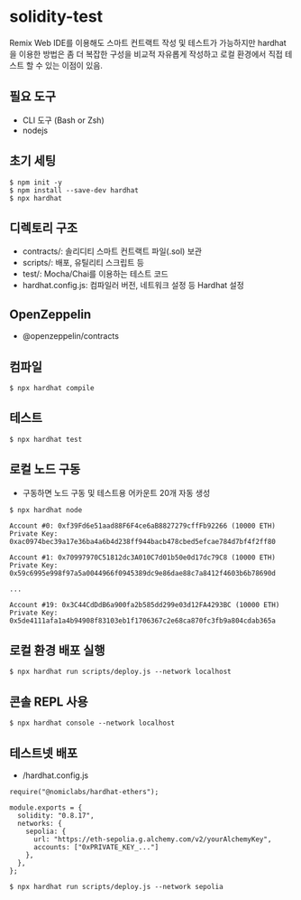 # solidity-test
Remix Web IDE를 이용해도 스마트 컨트랙트 작성 및 테스트가 가능하지만 hardhat을 이용한 방법은 좀 더 복잡한 구성을 비교적 자유롭게 작성하고 로컬 환경에서 직접 테스트 할 수 있는 이점이 있음.

## 필요 도구
- CLI 도구 (Bash or Zsh)
- nodejs

## 초기 세팅
```
$ npm init -y
$ npm install --save-dev hardhat
$ npx hardhat
```

## 디렉토리 구조
- contracts/: 솔리디티 스마트 컨트랙트 파일(.sol) 보관
- scripts/: 배포, 유틸리티 스크립트 등
- test/: Mocha/Chai를 이용하는 테스트 코드
- hardhat.config.js: 컴파일러 버전, 네트워크 설정 등 Hardhat 설정

## OpenZeppelin
- @openzeppelin/contracts

## 컴파일
```
$ npx hardhat compile
```

## 테스트
```
$ npx hardhat test
```

## 로컬 노드 구동
- 구동하면 노드 구동 및 테스트용 어카운트 20개 자동 생성
```
$ npx hardhat node
```
```
Account #0: 0xf39Fd6e51aad88F6F4ce6aB8827279cffFb92266 (10000 ETH)
Private Key: 0xac0974bec39a17e36ba4a6b4d238ff944bacb478cbed5efcae784d7bf4f2ff80

Account #1: 0x70997970C51812dc3A010C7d01b50e0d17dc79C8 (10000 ETH)
Private Key: 0x59c6995e998f97a5a0044966f0945389dc9e86dae88c7a8412f4603b6b78690d

...

Account #19: 0x3C44CdDdB6a900fa2b585dd299e03d12FA4293BC (10000 ETH)
Private Key: 0x5de4111afa1a4b94908f83103eb1f1706367c2e68ca870fc3fb9a804cdab365a
```

## 로컬 환경 배포 실행
```
$ npx hardhat run scripts/deploy.js --network localhost
```

## 콘솔 REPL 사용
```
$ npx hardhat console --network localhost
```

## 테스트넷 배포
- /hardhat.config.js
```
require("@nomiclabs/hardhat-ethers");

module.exports = {
  solidity: "0.8.17",
  networks: {
    sepolia: {
      url: "https://eth-sepolia.g.alchemy.com/v2/yourAlchemyKey",
      accounts: ["0xPRIVATE_KEY_..."]
    },
  },
};
```
```
$ npx hardhat run scripts/deploy.js --network sepolia
```
